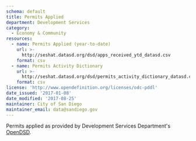 ```yaml
---
schema: default
title: Permits Applied
department: Development Services
category:
  - Economy & Community
resources:
  - name: Permits Applied (year-to-date)
    url: >-
      http://seshat.datasd.org/dsd/apps_received_ytd_datasd.csv
    format: csv
  - name: Permits Activity Dictionary
    url: >-
      http://seshat.datasd.org/dsd/permits_activity_dictionary_datasd.csv
    format: csv
license: 'http://www.opendefinition.org/licenses/odc-pddl'
date_issued: '2017-01-08'
date_modified: '2017-08-25'
maintainer: City of San Diego
maintainer_email: data@sandiego.gov
---
```

Permits applied as provided by Development Services Department's
<a href="https://www.sandiego.gov/development-services/opendsd" target="_blank" rel="noopener">OpenDSD</a>.
